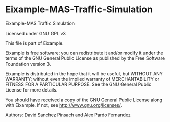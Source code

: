 Eixample-MAS-Traffic-Simulation
===============================

Eixample-MAS Traffic Simulation

Licensed under GNU GPL v3


This file is part of Eixample.

Eixample is free software: you can redistribute it and/or modify
it under the terms of the GNU General Public License as published by
the Free Software Foundation version 3.

Eixample is distributed in the hope that it will be useful,
but WITHOUT ANY WARRANTY; without even the implied warranty of
MERCHANTABILITY or FITNESS FOR A PARTICULAR PURPOSE.  See the
GNU General Public License for more details.

You should have received a copy of the GNU General Public License
along with Eixample.  If not, see <http://www.gnu.org/licenses/>.

Authors: David Sanchez Pinsach and Alex Pardo Fernandez